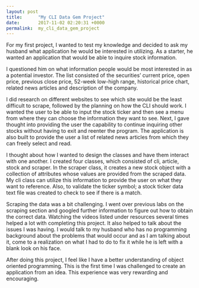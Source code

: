 ```yaml
---
layout: post
title:      "My CLI Data Gem Project"
date:       2017-11-02 02:20:31 +0000
permalink:  my_cli_data_gem_project
---
```


For my first project, I wanted to test my knowledge and decided to ask my husband what application he would be interested in utilizing. As a starter, he wanted an application that would be able to inquire stock information. 

I questioned him on what information people would be most interested in as a potential investor. The list consisted of the securities’ current price, open price, previous close price, 52-week low-high range, historical price chart, related news articles and description of the company. 

I did research on different websites to see which site would be the least difficult to scrape, followed by the planning on how the CLI should work. I wanted the user to be able to input the stock ticker and then see a menu from where they can choose the information they want to see.  Next, I gave thought into providing the user the capability to continue inquiring other stocks without having to exit and reenter the program. The application is also built to provide the user a list of related news articles from which they can freely select and read. 

I thought about how I wanted to design the classes and have them interact with one another. I created four classes, which consisted of cli, article, stock and scraper. In the scraper class, it creates a new stock object with a collection of attributes whose values are provided from the scraped data. My cli class can utilize this information to provide the user on what they want to reference. Also, to validate the ticker symbol; a stock ticker data text file was created to check to see if there is a match. 

Scraping the data was a bit challenging. I went over previous labs on the scraping section and googled further information to figure out how to obtain the correct data. Watching the videos listed under resources several times helped a lot with completing this project. It also helped to talk about the issues I was having. I would talk to my husband who has no programming background about the problems that would occur and as I am talking about it, come to a realization on what I had to do to fix it while he is left with a blank look on his face. 

After doing this project, I feel like I have a better understanding of object oriented programming. This is the first time I was challenged to create an application from an idea. This experience was very rewarding and encouraging.

